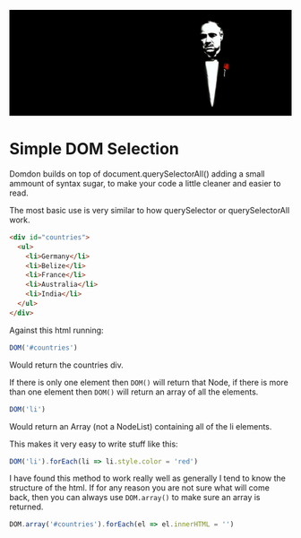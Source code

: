 ![](https://raw.githubusercontent.com/supercrabtree/domdon/master/media/domdom-header.jpg)

# Simple DOM Selection

Domdon builds on top of document.querySelectorAll() adding a small ammount of syntax sugar, to make your code a little cleaner and easier to read.

The most basic use is very similar to how querySelector or querySelectorAll work.

```html
<div id="countries">  
  <ul>  
    <li>Germany</li>  
    <li>Belize</li>  
    <li>France</li>  
    <li>Australia</li>  
    <li>India</li>  
  </ul>  
</div>  
```
Against this html running:

```js
DOM('#countries')
```
Would return the countries div.

If there is only one element then `DOM()` will return that Node, if there is more than one element then `DOM()` will return an array of all the elements.

```js
DOM('li')
```
Would return an Array (not a NodeList) containing all of the li elements.

This makes it very easy to write stuff like this:

```js
DOM('li').forEach(li => li.style.color = 'red')
```

I have found this method to work really well as generally I tend to know the structure of the html. If for any reason you are not sure what will come back, then you can always use `DOM.array()` to make sure an array is returned.

```js
DOM.array('#countries').forEach(el => el.innerHTML = '')
```
